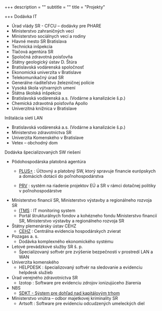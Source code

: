 +++
description = ""
subtitle = ""
title = "Projekty"

+++
Dodávka IT

* Úrad vlády SR - CFCU – dodávky pre PHARE
* Ministerstvo zahraničných vecí
* Ministerstvo sociálnych vecí a rodiny
* Hlavné mesto SR Bratislava
* Technická inšpekcia
* Tlačová agentúra SR
* Spoločná zdravotná poisťovňa
* Štátny geologický ústav D. Štúra
* Bratislavská vodárenská spoločnosť
* Ekonomická univerzita v Bratislave
* Telekomunikačný úrad SR
* Generálne riaditeľstvo železničnej polície
* Vysoká škola výtvarných umení
* Štátna školská inšpekcia
* Bratislavská vodárenská a.s. (Vodárne a kanalizácie š.p.)
* Chemická zdravotná poisťovňa Apollo
* Univerzitná knižnica v Bratislave

Inštalácia sietí LAN

* Bratislavská vodárenská a.s. (Vodárne a kanalizácie š.p.)
* Ministerstvo zdravotníctva SR
* Univerzita Komenského v Bratislave
* Vetex – obchodný dom

Dodávka špecializovaných SW riešení

* Pôdohospodárska platobná agentúra
  * [PLUS+](http://axonpro.sk/sk/component/content/3-axon-pro-public/projekty-a-referencie/17-plus-platobny-utovny-system-?Itemid=18) : Účtovný a platobný SW, ktorý spravuje financie európskych a domácich dotácií do poľnohospodárstva


  * [PRV](http://axonpro.sk/sk/component/content/3-axon-pro-public/projekty-a-referencie/18-plus-prv-plan-rozvoja-vidieka-?Itemid=19) : systém na riadenie projektov EÚ a SR v rámci dotačnej politiky v poľnohospodárstve
* Ministerstvo financií SR, Ministerstvo výstavby a regionálneho rozvoja SR
  * [ITMS](http://axonpro.sk/sk/nase-projekty/itms-it-monitorovaci-system-pre-trukturalne-fondy-a-kohezny-fond) : IT monitoring system
  * Portál štrukturálnych fondov a kohézneho fondu Ministerstvo financií SR, Ministerstvo výstavby a regionálneho rozvoja SR
* Štátny plemenársky ústav CEHZ
  * [CEHZ](http://axonpro.sk/sk/nase-projekty/cehz-centralna-evidencia-zvierat) : Centrálna evidencia hospodárskych zvierat
* Pozagas a. s.
  * Dodávka komplexného ekonomického systému
* Letové prevádzkové služby SR š. p.
  * Špecializovaný softvér pre zvýšenie bezpečnosti v prostredí LAN a WAN
* Univerzita komenského
  * HELPDESK : špecializovaný softvér na sledovanie a evidenciu helpdesk služieb
* Úrad verejného zdravotníctva SR
  * Izotop : Software pre evidenciu zdrojov ionizujúceho žiarenia
* NBS
  * [SDKT - Sýstem pre dohľad nad kapitálovým trhom](http://axonpro.sk/sk/sluzby/vyvoj-softweru/3-axon-pro-public/projekty-a-referencie/22-sdkt-system-pre-dohad-nad-kapitalovym-trhom)
* Ministerstvo vnútra – odbor majetkovej kriminality SR
  * Artsoft : Software pre evidenciu odcudzených umeleckých diel